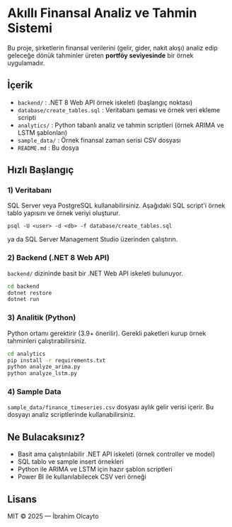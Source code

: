# Akıllı Finansal Analiz ve Tahmin Sistemi

Bu proje, şirketlerin finansal verilerini (gelir, gider, nakit akışı) analiz edip geleceğe dönük tahminler üreten **portföy seviyesinde** bir örnek uygulamadır.

## İçerik
- `backend/` : .NET 8 Web API örnek iskeleti (başlangıç noktası)
- `database/create_tables.sql` : Veritabanı şeması ve örnek veri ekleme scripti
- `analytics/` : Python tabanlı analiz ve tahmin scriptleri (örnek ARIMA ve LSTM şablonları)
- `sample_data/` : Örnek finansal zaman serisi CSV dosyası
- `README.md` : Bu dosya

## Hızlı Başlangıç

### 1) Veritabanı
SQL Server veya PostgreSQL kullanabilirsiniz. Aşağıdaki SQL script'i örnek tablo yapısını ve örnek veriyi oluşturur.

```
psql -U <user> -d <db> -f database/create_tables.sql
```
ya da SQL Server Management Studio üzerinden çalıştırın.

### 2) Backend (.NET 8 Web API)
`backend/` dizininde basit bir .NET Web API iskeleti bulunuyor.

```bash
cd backend
dotnet restore
dotnet run
```

### 3) Analitik (Python)
Python ortamı gerektirir (3.9+ önerilir). Gerekli paketleri kurup örnek tahminleri çalıştırabilirsiniz.

```bash
cd analytics
pip install -r requirements.txt
python analyze_arima.py
python analyze_lstm.py
```

### 4) Sample Data
`sample_data/finance_timeseries.csv` dosyası aylık gelir verisi içerir. Bu dosyayı analiz scriptlerinde kullanabilirsiniz.

## Ne Bulacaksınız?

- Basit ama çalıştırılabilir .NET API iskeleti (örnek controller ve model)
- SQL tablo ve sample insert örnekleri
- Python ile ARIMA ve LSTM için hazır şablon scriptleri
- Power BI ile kullanılabilecek CSV veri örneği

## Lisans
MIT © 2025 — İbrahim Olcayto

